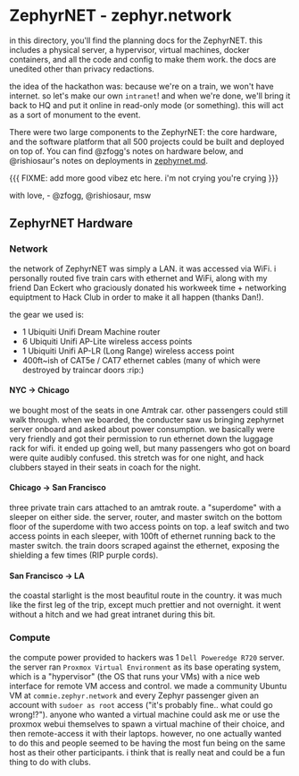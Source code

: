 # ZephyrNET - zephyr.network

in this directory, you'll find the planning docs for the ZephyrNET. this includes a physical server, a hypervisor, virtual machines, docker containers, and all the code and config to make them work. the docs are unedited other than privacy redactions.

the idea of the hackathon was: because we're on a train, we won't have internet. so let's make our own `intranet`! and when we're done, we'll bring it back to HQ and put it online in read-only mode (or something). this will act as a sort of monument to the event.

There were two large components to the ZephyrNET: the core hardware, and the software platform that all 500 projects could be built and deployed on top of. You can find @zfogg's notes on hardware below, and @rishiosaur's notes on deployments in [zephyrnet.md](zephyrnet.md).

{{{ FIXME: add more good vibez etc here. i'm not crying you're crying }}}

with love,
\- @zfogg, @rishiosaur, msw


## ZephyrNET Hardware

### Network

the network of ZephyrNET was simply a LAN. it was accessed via WiFi. i personally routed five train cars with ethernet and WiFi, along with my friend Dan Eckert who graciously donated his workweek time + networking equiptment to Hack Club in order to make it all happen (thanks Dan!).

the gear we used is:
* 1 Ubiquiti Unifi Dream Machine router
* 6 Ubiquiti Unifi AP-Lite wireless access points
* 1 Ubiquiti Unifi AP-LR (Long Range) wireless access point
* 400ft~ish of CAT5e / CAT7 ethernet cables (many of which were destroyed by traincar doors :rip:)

#### NYC -> Chicago

we bought most of the seats in one Amtrak car. other passengers could still walk through. when we boarded, the conducter saw us bringing zephyrnet server onboard and asked about power consumption. we basically were very friendly and got their permission to run ethernet down the luggage rack for wifi. it ended up going well, but many passengers who got on board were quite audibly confused. this stretch was for one night, and hack clubbers stayed in their seats in coach for the night.

#### Chicago -> San Francisco

three private train cars attached to an amtrak route. a "superdome" with a sleeper on either side. the server, router, and master switch on the bottom floor of the superdome with two access points on top. a leaf switch and two access points in each sleeper, with 100ft of ethernet running back to the master switch. the train doors scraped against the ethernet, exposing the shielding a few times (RIP purple cords).

#### San Francisco -> LA

the coastal starlight is the most beaufitul route in the country. it was much like the first leg of the trip, except much prettier and not overnight. it went without a hitch and we had great intranet during this bit.

### Compute

the compute power provided to hackers was 1 `Dell Poweredge R720` server. the server ran `Proxmox Virtual Environment` as its base operating system, which is a "hypervisor" (the OS that runs your VMs) with a nice web interface for remote VM access and control. we made a community Ubuntu VM at `commie.zephyr.network` and every Zephyr passenger given an account with `sudoer as root` access ("it's probably fine.. what could go wrong!?"). anyone who wanted a virtual machine could ask me or use the proxmox webui themselves to spawn a virtual machine of their choice, and then remote-access it with their laptops. however, no one actually wanted to do this and people seemed to be having the most fun being on the same host as their other participants. i think that is really neat and could be a fun thing to do with clubs.
